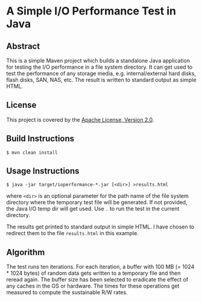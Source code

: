 # A Simple I/O Performance Test in Java

## Abstract

This is a simple Maven project which builds a standalone Java application for
testing the I/O performance in a file system directory.
It can get used to test the performance of any storage media, e.g.
internal/external hard disks, flash disks, SAN, NAS, etc.
The result is written to standard output as simple HTML.

## License

This project is covered by the [Apache License, Version 2.0](http://www.apache.org/licenses/LICENSE-2.0.html).

## Build Instructions

    $ mvn clean install

## Usage Instructions

    $ java -jar target/ioperformance-*.jar [<dir>] >results.html

where `<dir>` is an optional parameter for the path name of the file system
directory where the temporary test file will be generated.
If not provided, the Java I/O temp dir will get used.
Use `.` to run the test in the current directory.

The results get printed to standard output in simple HTML.
I have chosen to redirect them to the file `results.html` in this example.

## Algorithm

The test runs ten iterations.
For each iteration, a buffer with 100 MB (= 1024 * 1024 bytes) of random data
gets written to a temporary file and then reread again.
The buffer size has been selected to eradicate the effect of any caches in the
OS or hardware.
The times for these operations get measured to compute the sustainable R/W
rates.
